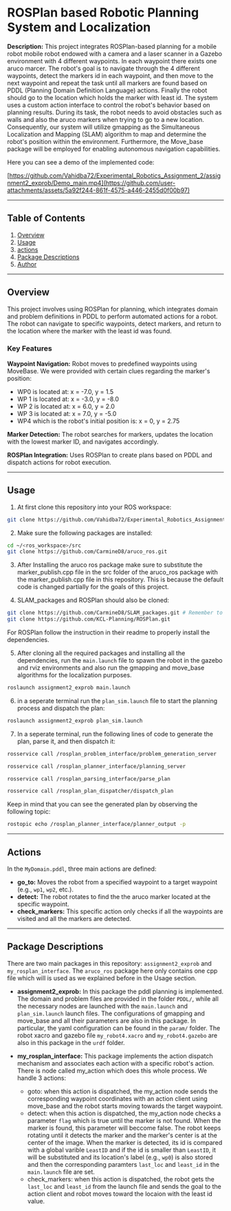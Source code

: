 # ROSPlan based Robotic Planning System and Localization 


<p><strong>Description:</strong> This project integrates ROSPlan-based planning for a mobile robot  mobile robot endowed with a camera and a laser scanner in a Gazebo environment with 4 different waypoints. In each waypoint there exists one aruco marcer. The robot's goal is to navigate through the 4 different waypoints, detect the markers id in each waypoint, and then move to the next waypoint and repeat the task until all markers are found based on PDDL (Planning Domain Definition Language) actions. Finally the robot should go to the location which holds the marker with least id. The system uses a custom action interface to control the robot's behavior based on planning results. During its task, the robot needs to avoid obstacles such as walls and also the aruco markers when trying to go to a new location. Consequently, our system will utilize gmapping as the Simultaneous Localization and Mapping (SLAM) algorithm to map and determine the robot's position within the environment. Furthermore, the Move_base package will be employed for enabling autonomous navigation capabilities. </p>

Here you can see a demo of the implemented code:

[https://github.com/Vahidba72/Experimental_Robotics_Assignment_2/assignment2_exprob/Demo_main.mp4](https://github.com/user-attachments/assets/5a92f244-861f-4575-a446-2455d0f00b97)


---
## Table of Contents

1. [Overview](#overview)
2. [Usage](#usage)
3. [actions](#actions)
4. [Package Descriptions](#package-descriptions)
5. [Author](#author)  

---

## Overview
This project involves using ROSPlan for planning, which integrates domain and problem definitions in PDDL to perform automated actions for a robot. The robot can navigate to specific waypoints, detect markers, and return to the location where the marker with the least id was found.

### Key Features

**Waypoint Navigation:** Robot moves to predefined waypoints using MoveBase. We were provided with certain clues regarding the marker's position:
- WP0 is located at: x = -7.0, y = 1.5
- WP 1 is located at: x = -3.0, y = -8.0
- WP 2 is located at: x = 6.0, y = 2.0
- WP 3 is located at: x = 7.0, y = -5.0
- WP4 which is the robot's initial position is: x = 0, y = 2.75
  
**Marker Detection:** The robot searches for markers, updates the location with the lowest marker ID, and navigates accordingly.

**ROSPlan Integration:** Uses ROSPlan to create plans based on PDDL and dispatch actions for robot execution.

---

## Usage

1. At first clone this repository into your ROS workspace:

```bash
git clone https://github.com/Vahidba72/Experimental_Robotics_Assignment_2
```
2. Make sure the following packages are installed:

```bash
cd ~/<ros_workspace>/src
git clone https://github.com/CarmineD8/aruco_ros.git
```
3. After Installing the aruco ros package make sure to substitute the marker_publish.cpp file in the src folder of the aruco_ros package with the marker_publish.cpp file in this repository. This is because the default code is changed partially for the goals of this project.

4. SLAM_packages and ROSPlan should also be cloned:

```bash
git clone https://github.com/CarmineD8/SLAM_packages.git # Remember to switch to noetic branch
git clone https://github.com/KCL-Planning/ROSPlan.git
```

For ROSPlan follow the instruction in their readme to properly install the dependencies.

5. After cloning all the required packages and installing all the dependencies, run the `main.launch` file to spawn the robot in the gazebo and rviz environments and also run the gmapping and move_base algorithms for the localization purposes.

```bash
roslaunch assignment2_exprob main.launch
```
6. in a seperate terminal run the `plan_sim.launch` file to start the planning process and dispatch the plan:


```bash
roslaunch assignment2_exprob plan_sim.launch
```

7. In a seperate terminal, run the following lines of code to generate the plan, parse it, and then dispatch it:


```bash
rosservice call /rosplan_problem_interface/problem_generation_server

rosservice call /rosplan_planner_interface/planning_server

rosservice call /rosplan_parsing_interface/parse_plan

rosservice call /rosplan_plan_dispatcher/dispatch_plan
```
Keep in mind that you can see the generated plan by observing the following topic:

```bash
rostopic echo /rosplan_planner_interface/planner_output -p
```

---

## Actions

In the `MyDomain.pddl`, three main actions are defined:

- **go_to:** Moves the robot from a specified waypoint to a target waypoint (e.g., `wp1`, `wp2`, etc.).
- **detect:** The robot rotates to find the the aruco marker located at the specific waypoint.
- **check_markers:** This specific action only checks if all the waypoints are visited and all the markers are detected. 

---

## Package Descriptions

There are two main packages in this repository: `assignment2_exprob` and `my_rosplan_interface`. The `aruco_ros` package here only contains one cpp file which will is used as we explained before in the Usage section.

- **assignment2_exprob:** In this package the pddl planning is implemented. The domain and problem files are provided in the folder `PDDL/`, while all the necessary nodes are launched with the `main.launch` and `plan_sim.launch` launch files. The configurations of gmapping and move_base and all their parameters are also in this package. In particular, the yaml configuration can be found in the `param/` folder. The robot xacro and gazebo file `my_robot4.xacro` and `my_robot4.gazebo` are also in this package in the `urdf` folder.

- **my_rosplan_interface:** This package implements the action dispatch mechanism and associates each action with a specific robot's action. There is node called my_action which does this whole process. We handle 3 actions:
  - goto: when this action is dispatched, the my_action node sends the corresponding waypoint coordinates with an action client using move_base and the robot starts moving towards the target waypoint.
  - detect: when this action is dispatched, the my_action node checks a parameter `flag` which is true until the marker is not found. When the marker is found, this parameter will beccome false. The robot keeps rotating until it detects the marker and the marker's center is at the center of the image. When the marker is detected, its id is compared with a global varible `LeastID` and if the id is smaller than `LeastID`, it will be substituted and its location's label (e.g., `wp0`) is also stored and then the corresponding paramters `last_loc` and `least_id` in the `main.launch` file are set.
  - check_markers: when this action is dispatched, the robot gets the `last_loc` and `least_id` from the launch file and sends the goal to the action client and robot moves toward the locaion with the least id value. 
